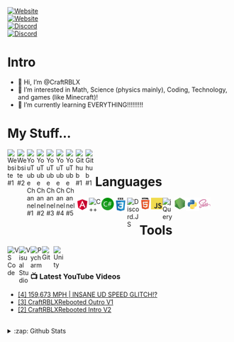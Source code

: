 [![Website](https://img.shields.io/website?label=craftrblx.github.io&style=for-the-badge&url=https%3A%2F%2Fcraftrblx.github.io)](https://craftrblx.github.io) <br>
[![Website](https://img.shields.io/website?label=saisiddhish.github.io&style=for-the-badge&url=https%3A%2F%2Fsaisiddhish.github.io)](https://saisiddhish.github.io) <br>
[![Discord](https://img.shields.io/discord/864278380785958963?color=%235865F2&label=Discord%20(new)&logo=Discord&style=for-the-badge)](https://discord.gg/SFQ8VmyKM3) <br>
[![Discord](https://img.shields.io/discord/727323216367845417?color=%235865F2&label=Discord%20%28old%29&logo=Discord&logoColor=%235865F2&style=for-the-badge)](https://discord.gg/BHhV8fH)

# Intro
- 👋 Hi, I’m @CraftRBLX
- 👀 I’m interested in Math, Science (physics mainly), Coding, Technology, and games (like Minecraft)!
- 🌱 I’m currently learning EVERYTHING!!!!!!!!!

# My Stuff...

[<img align="left" alt="Website #1" width="22px" src="https://craftrblx.github.io/CraftRBLX/internet_symbol_2x.png" />][websitecrold]
[<img align="left" alt="Website #2" width="22px" src="https://craftrblx.github.io/CraftRBLX/internet_symbol_2x.png" />][websitesaiadvancedportfolio]
[<img align="left" alt="YouTube Channel #1" width="22px" src="https://craftrblx.github.io/CraftRBLX/yt_logo.png" />][ytcrebooted]
[<img align="left" alt="YouTube Channel #2" width="22px" src="https://craftrblx.github.io/CraftRBLX/yt_logo.png" />][ytcodevibes]
[<img align="left" alt="YouTube Channel #3" width="22px" src="https://craftrblx.github.io/CraftRBLX/yt_logo.png" />][ytcrold]
[<img align="left" alt="YouTube Channel #4" width="22px" src="https://craftrblx.github.io/CraftRBLX/yt_logo.png" />][yttechmcgamez]
[<img align="left" alt="YouTube Channel #5" width="22px" src="https://craftrblx.github.io/CraftRBLX/yt_logo.png" />][yttechmcgamezvlogs]
[<img align="left" alt="Github #1" width="22px" src="https://craftrblx.github.io/CraftRBLX/github3_logo.png" />][githubcr]
[<img align="left" alt="Github #1" width="22px" src="https://craftrblx.github.io/CraftRBLX/github3_logo.png" />][githubsai]

[websitecrold]: https://craftrblx.github.io
[websitesaiadvancedportfolio]: https://saisiddhish.github.io/advanced-portfolio
[ytcrebooted]: https://youtube.com/c/CraftRBLX
[ytcodevibes]: https://www.youtube.com/channel/UC2OUBrGSPqJBm4A32YVbe9A
[ytcrold]: https://youtube.com/channel/UCEh6ZxENe-OzEu_tl3t3s-w
[yttechmcgamez]: https://youtube.com/channel/UCMUr84eGnS0x4uspwzbd-7w
[yttechmcgamezvlogs]: https://youtube.com/channel/UCKhggC_tm96F031zjJjEOzw
[githubcr]: https://github.com/CraftRBLX
[githubsai]: https://github.com/saisiddhish
  
<br>

# Languages

[<img align="left" alt="Angular" width="30px" src="https://raw.githubusercontent.com/github/explore/80688e429a7d4ef2fca1e82350fe8e3517d3494d/topics/angular/angular.png" />](https://angular.io/)
[<img align="left" alt="C++" width="28px" src="https://craftrblx.github.io/CraftRBLX/cpp_logo.png" />](https://isocpp.org/)
[<img align="left" alt="C#" width="28px" src="https://raw.githubusercontent.com/github/explore/80688e429a7d4ef2fca1e82350fe8e3517d3494d/topics/csharp/csharp.png" />](https://docs.microsoft.com/en-us/dotnet/csharp/)
[<img align="left" alt="CSS3" width="30px" src="https://raw.githubusercontent.com/github/explore/80688e429a7d4ef2fca1e82350fe8e3517d3494d/topics/css/css.png" />](https://www.w3.org/TR/CSS/#css)
[<img align="left" alt="Discord.JS" width="28px" src="https://jasonhaxstuff.gallerycdn.vsassets.io/extensions/jasonhaxstuff/discord-js-tools/0.0.3/1530824658924/Microsoft.VisualStudio.Services.Icons.Default" />](https://www.discord.js.org/)
[<img align="left" alt="HTML5" width="26px" src="https://raw.githubusercontent.com/github/explore/80688e429a7d4ef2fca1e82350fe8e3517d3494d/topics/html/html.png" />](https://html.spec.whatwg.org/)
[<img align="left" alt="Javascript (ECMAScript 5)" width="26px" src="https://raw.githubusercontent.com/github/explore/80688e429a7d4ef2fca1e82350fe8e3517d3494d/topics/javascript/javascript.png" />](https://en.wikipedia.org/wiki/JavaScript/)
[<img align="left" alt="jQuery" width="26px" src="https://craftrblx.github.io/CraftRBLX/jquery2_logo.png" />](https://jquery.com/)
[<img align="left" alt="Node.JS" width="26px" src="https://raw.githubusercontent.com/github/explore/80688e429a7d4ef2fca1e82350fe8e3517d3494d/topics/nodejs/nodejs.png" />](https://nodejs.org/en/)
[<img align="left" alt="Python" width="30px" src="https://raw.githubusercontent.com/github/explore/80688e429a7d4ef2fca1e82350fe8e3517d3494d/topics/python/python.png" />](https://www.python.org/)
[<img align="left" alt="SASS" width="26px" src="https://raw.githubusercontent.com/github/explore/80688e429a7d4ef2fca1e82350fe8e3517d3494d/topics/sass/sass.png" />](https://sass-lang.com/)


<br>

# Tools

[<img align="left" alt="VS Code" width="26px" src="https://craftrblx.github.io/CraftRBLX/vscode_logo.png" />](https://code.visualstudio.com/)
[<img align="left" alt="Visual Studio" width="26px" src="https://craftrblx.github.io/CraftRBLX/vs2_logo.png" />](https://visualstudio.microsoft.com/)
[<img align="left" alt="Pycharm" width="26px" src="https://craftrblx.github.io/CraftRBLX/pycharm_logo.png" />](https://www.jetbrains.com/pycharm/)
[<img align="left" alt="Git" width="26px" src="https://craftrblx.github.io/CraftRBLX/git2_logo.png" />](https://www.git-scm.com/)
[<img align="left" alt="Unity" width="26px" src="https://craftrblx.github.io/CraftRBLX/unity_logo.png" />](https://www.unity.com/)

<br>
<br>

### 📺 Latest YouTube Videos
<!-- YOUTUBE:START -->
- [[4] 159,673 MPH | INSANE UD SPEED GLITCH!?](https://www.youtube.com/watch?v=EzQpq_RhX1w)
- [[3] CraftRBLXRebooted Outro V1](https://www.youtube.com/watch?v=b-qe0NGTx8g)
- [[2] CraftRBLXRebooted Intro V2](https://www.youtube.com/watch?v=SGqK1rtdLUM)
<!-- YOUTUBE:END -->
  
<br>

<details>
  <summary>:zap: Github Stats</summary>
  
  <img align="left" alt="CraftRBLX's GitHub Stats" src="https://github-readme-stats.vercel.app/api?username=CraftRBLX&show_icons=true&hide_border=true&hide=stars&count_private=true&theme=dark&bg_color=0d1117" />

</details
